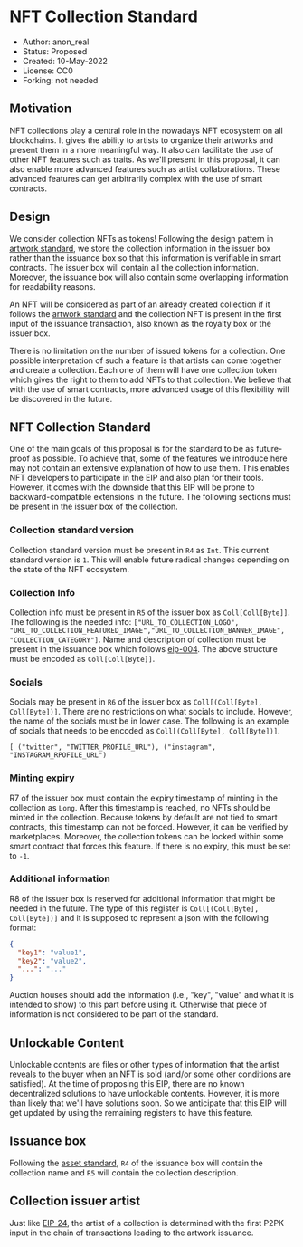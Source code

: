 # NFT Collection Standard

* Author: anon_real
* Status: Proposed
* Created: 10-May-2022
* License: CC0
* Forking: not needed 

## Motivation 
NFT collections play a central role in the nowadays NFT ecosystem on all blockchains. It gives the ability to artists to organize their artworks and present them in a more meaningful way. It also can facilitate the use of other NFT features such as traits. As we'll present in this proposal, it can also enable more advanced features such as artist collaborations. These advanced features can get arbitrarily complex with the use of smart contracts.

## Design
We consider collection NFTs as tokens! Following the design pattern in [artwork standard](eip-0024.md), we store the collection information in the issuer box rather than the issuance box so that this information is verifiable in smart contracts. The issuer box will contain all the collection information. Moreover, the issuance box will also contain some overlapping information for readability reasons.

An NFT will be considered as part of an already created collection if it follows the [artwork standard](eip-0024.md) and the collection NFT is present in the first input of the issuance transaction, also known as the royalty box or the issuer box.

There is no limitation on the number of issued tokens for a collection. One possible interpretation of such a feature is that artists can come together and create a collection. Each one of them will have one collection token which gives the right to them to add NFTs to that collection. We believe that with the use of smart contracts, more advanced usage of this flexibility will be discovered in the future.

## NFT Collection Standard
One of the main goals of this proposal is for the standard to be as future-proof as possible. To achieve that, some of the features we introduce here may not contain an extensive explanation of how to use them. This enables NFT developers to participate in the EIP and also plan for their tools. However, it comes with the downside that this EIP will be prone to backward-compatible extensions in the future. The following sections must be present in the issuer box of the collection.

### Collection standard version
Collection standard version must be present in `R4` as `Int`. This current standard version is `1`. This will enable future radical changes depending on the state of the NFT ecosystem.

### Collection Info
Collection info must be present in `R5` of the issuer box as `Coll[Coll[Byte]]`. The following is the needed info:
`["URL_TO_COLLECTION_LOGO", "URL_TO_COLLECTION_FEATURED_IMAGE","URL_TO_COLLECTION_BANNER_IMAGE", "COLLECTION_CATEGORY"]`.
 Name and description of collection must be present in the issuance box which follows [eip-004](eip-0004.md). 
The above structure must be encoded as `Coll[Coll[Byte]]`.

### Socials
Socials may be present in `R6` of the issuer box as `Coll[(Coll[Byte], Coll[Byte])]`. There are no restrictions on what socials to include. However, the name of the socials must be in lower case. The following is an example of socials that needs to be encoded as `Coll[(Coll[Byte], Coll[Byte])]`.

`[ ("twitter", "TWITTER_PROFILE_URL"), ("instagram", "INSTAGRAM_RPOFILE_URL") `

### Minting expiry
R7 of the issuer box must contain the expiry timestamp of minting in the collection as `Long`. After this timestamp is reached, no NFTs should be minted in the collection. Because tokens by default are not tied to smart contracts, this timestamp can not be forced. However, it can be verified by marketplaces. Moreover, the collection tokens can be locked within some smart contract that forces this feature. If there is no expiry, this must be set to `-1`.

### Additional information
R8 of the issuer box is reserved for additional information that might be needed in the future. The type of this register is `Coll[(Coll[Byte], Coll[Byte])]` and it is supposed to represent a json with the following format:

```json
{
  "key1": "value1",
  "key2": "value2",
  "...": "..."
}
```
Auction houses should add the information (i.e., "key", "value" and what it is intended to show) to this part before using it. Otherwise that piece of information is not considered to be part of the standard.

## Unlockable Content
Unlockable contents are files or other types of information that the artist reveals to the buyer when an NFT is sold (and/or some other conditions are satisfied). At the time of proposing this EIP, there are no known decentralized solutions to have unlockable contents. However, it is more than likely that we'll have solutions soon. So we anticipate that this EIP will get updated by using the remaining registers to have this feature.

## Issuance box
Following the [asset standard](eip-0004.md), `R4` of the issuance box will contain the collection name and `R5` will contain the collection description.

## Collection issuer artist
Just like [EIP-24](eip-0024.md), the artist of a collection is determined with the first P2PK input in the chain of transactions leading to the artwork issuance.